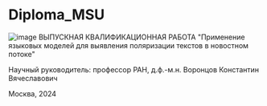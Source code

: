 # Diploma_MSU
![image](https://github.com/user-attachments/assets/c9187ed5-d3ff-438e-907f-a2f22f29624b)
ВЫПУСКНАЯ КВАЛИФИКАЦИОННАЯ РАБОТА
"Применение языковых моделей для выявления поляризации текстов в новостном потоке"

Научный руководитель:
профессор РАН, д.ф.-м.н.
Воронцов Константин Вячеславович

Москва, 2024
